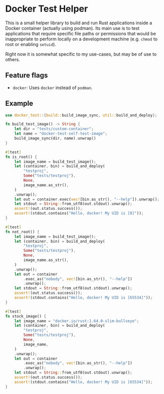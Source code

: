 # Docker Test Helper

This is a small helper library to build and run Rust applications inside a
Docker container (actually using podman). Its main use is to test applications
that require specific file paths or permissions that would be inappropriate to
perform locally on a development machine (e.g. `chmod` to root or enabling
`setuid`).

Right now it is somewhat specific to my use-cases, but may be of use to others.

## Feature flags

* `docker`: Uses `docker` instead of `podman`.

## Example

```rust
use docker_test::{build::build_image_sync, util::build_and_deploy};

fn build_test_image() -> String {
    let dir = "tests/custom-container";
    let name = "docker-test-self-test-image";
    build_image_sync(dir, name).unwrap()
}

#[test]
fn is_root() {
    let image_name = build_test_image();
    let (container, bin) = build_and_deploy(
        "testproj",
        Some("tests/testproj"),
        None,
        image_name.as_str(),
    )
    .unwrap();
    let out = container.exec(vec![bin.as_str(), "--help"]).unwrap();
    let stdout = String::from_utf8(out.stdout).unwrap();
    assert!(out.status.success());
    assert!(stdout.contains("Hello, docker! My UID is [0]"));
}

#[test]
fn not_root() {
    let image_name = build_test_image();
    let (container, bin) = build_and_deploy(
        "testproj",
        Some("tests/testproj"),
        None,
        image_name.as_str(),
    )
    .unwrap();
    let out = container
        .exec_as("nobody", vec![bin.as_str(), "--help"])
        .unwrap();
    let stdout = String::from_utf8(out.stdout).unwrap();
    assert!(out.status.success());
    assert!(stdout.contains("Hello, docker! My UID is [65534]"));
}

#[test]
fn stock_image() {
    let image_name = "docker.io/rust:1.64.0-slim-bullseye";
    let (container, bin) = build_and_deploy(
        "testproj",
        Some("tests/testproj"),
        None,
        image_name,
    )
    .unwrap();
    let out = container
        .exec_as("nobody", vec![bin.as_str(), "--help"])
        .unwrap();
    let stdout = String::from_utf8(out.stdout).unwrap();
    assert!(out.status.success());
    assert!(stdout.contains("Hello, docker! My UID is [65534]"));
}
```
